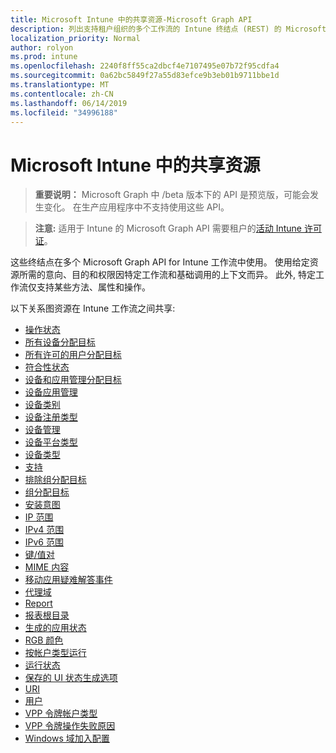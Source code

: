 ```yaml
---
title: Microsoft Intune 中的共享资源-Microsoft Graph API
description: 列出支持租户组织的多个工作流的 Intune 终结点 (REST) 的 Microsoft Graph API。
localization_priority: Normal
author: rolyon
ms.prod: intune
ms.openlocfilehash: 2240f8ff55ca2dbcf4e7107495e07b72f95cdfa4
ms.sourcegitcommit: 0a62bc5849f27a55d83efce9b3eb01b9711bbe1d
ms.translationtype: MT
ms.contentlocale: zh-CN
ms.lasthandoff: 06/14/2019
ms.locfileid: "34996188"
---
```

# <a name="shared-resources-in-microsoft-intune"></a>Microsoft Intune 中的共享资源

> **重要说明：** Microsoft Graph 中 /beta 版本下的 API 是预览版，可能会发生变化。 在生产应用程序中不支持使用这些 API。

> **注意:** 适用于 Intune 的 Microsoft Graph API 需要租户的[活动 Intune 许可证](https://go.microsoft.com/fwlink/?linkid=839381)。

这些终结点在多个 Microsoft Graph API for Intune 工作流中使用。  使用给定资源所需的意向、目的和权限因特定工作流和基础调用的上下文而异。  此外, 特定工作流仅支持某些方法、属性和操作。

以下关系图资源在 Intune 工作流之间共享:

- [操作状态](intune-shared-actionstate.md)
- [所有设备分配目标](intune-shared-alldevicesassignmenttarget.md)
- [所有许可的用户分配目标](intune-shared-alllicensedusersassignmenttarget.md)
- [符合性状态](intune-shared-compliancestatus.md)
- [设备和应用管理分配目标](intune-shared-deviceandappmanagementassignmenttarget.md)
- [设备应用管理](intune-shared-deviceappmanagement.md)
- [设备类别](intune-shared-devicecategory.md)
- [设备注册类型](intune-shared-deviceenrollmenttype.md)
- [设备管理](intune-shared-devicemanagement.md)
- [设备平台类型](intune-shared-deviceplatformtype.md)
- [设备类型](intune-shared-devicetype.md)
- [支持](intune-shared-enablement.md)
- [排除组分配目标](intune-shared-exclusiongroupassignmenttarget.md)
- [组分配目标](intune-shared-groupassignmenttarget.md)
- [安装意图](intune-shared-installintent.md)
- [IP 范围](intune-shared-iprange.md)
- [IPv4 范围](intune-shared-ipv4range.md)
- [IPv6 范围](intune-shared-ipv6range.md)
- [键/值对](intune-shared-keyvaluepair.md)
- [MIME 内容](intune-shared-mimecontent.md)
- [移动应用疑难解答事件](intune-shared-mobileapptroubleshootingevent.md)
- [代理域](intune-shared-proxieddomain.md)
- [Report](intune-shared-report.md)
- [报表根目录](intune-shared-reportroot.md)
- [生成的应用状态](intune-shared-resultantappstate.md)
- [RGB 颜色](intune-shared-rgbcolor.md)
- [按帐户类型运行](intune-shared-runasaccounttype.md)
- [运行状态](intune-shared-runstate.md)
- [保存的 UI 状态生成选项](intune-shared-saveduistategenerationoptions.md)
- [URI](intune-shared-uri.md)
- [用户](intune-shared-user.md)
- [VPP 令牌帐户类型](intune-shared-vpptokenaccounttype.md)
- [VPP 令牌操作失败原因](intune-shared-vpptokenactionfailurereason.md)
- [Windows 域加入配置](intune-shared-windowsdomainjoinconfiguration.md)
